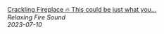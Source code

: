 <!--2024-01-14 01:04:00-->
<div class="yb">
  <a class="nodecor" href="/index.html?relaks/crackling_fireplace_this_could_be_just_what_you_need_for_a_relaxing_session">
    <img class="preview" data-videoid="x9oJyj3Fjn8" src="https://i.ytimg.com/vi/x9oJyj3Fjn8/hqdefault.jpg" align="middle" alt="">
  </a>
  <div class="inlbl text">
    <a class="nodecor" href="/index.html?relaks/crackling_fireplace_this_could_be_just_what_you_need_for_a_relaxing_session">Crackling Fireplace 🔥 This could be just what you...</a><br>
    <i class="smaller2">Relaxing Fire Sound</i><br>
    <i class="smaller3">2023-07-10</i>
  </div>
</div>
